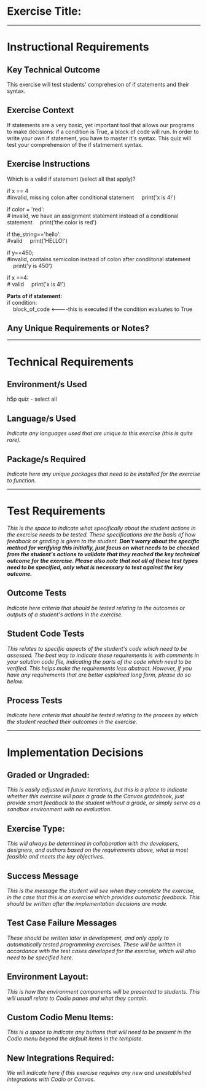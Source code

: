 # Exercise Title:
---
# Instructional Requirements
## Key Technical Outcome
This exercise will test students' comprehesion of if statements and their syntax. 

## Exercise Context
If statements are a very basic, yet important tool that allows our programs to make decisions: if a condition is True, a block of code will run. In order to write your own if statement, you have to master it's syntax. This quiz will test your comprehension of the if statmement syntax.

## Exercise Instructions
Which is a valid if statement (select all that apply)?  
  
if x == 4<br>       #invalid, missing colon after conditional statement
&nbsp;&nbsp;&nbsp;&nbsp;print('x is 4!')<br>

if color = 'red':<br> # invalid, we have an assignment statement instead of a conditional statement
&nbsp;&nbsp;&nbsp;&nbsp;print('the color is red')<br>

if the_string=='hello':<br> #valid 
&nbsp;&nbsp;&nbsp;&nbsp;print('HELLO!')<br>
  
if y==450;<br> #invalid, contains semicolon instead of colon after condiitonal statement
&nbsp;&nbsp;&nbsp;&nbsp;print('y is 450')<br>

if x ==4:<br> # valid 
&nbsp;&nbsp;&nbsp;&nbsp;print('x is 4!')<br>
  

<b>Parts of if statement:</b> <br>
if condition:<br>
   &nbsp;&nbsp;&nbsp;&nbsp;block_of_code <----this is executed if the condition evaluates to True

## Any Unique Requirements or Notes?

---
# Technical Requirements


## Environment/s Used
h5p quiz - select all

## Language/s Used
<em>Indicate any languages used that are unique to this exercise (this is quite rare).</em>

## Package/s Required
<em>Indicate here any unique packages that need to be installed for the exercise to function.</em>

---
# Test Requirements
<em>This is the space to indicate what specifically about the student actions in the exercise needs to be tested. These specifications are the basis of how feedback or grading is given to the student. <strong>Don't worry about the specific method for verifying this initially, just focus on what needs to be checked from the student's actions to validate that they reached the key technical outcome for the exercise. Please also note that not all of these test types need to be specified, only what is necessary to test against the key outcome.</strong></em>

## Outcome Tests
<em>Indicate here criteria that should be tested relating to the outcomes or outputs of a student's actions in the exercise.</em>

## Student Code Tests
<em>This relates to specific aspects of the student's code which need to be assessed. The best way to indicate these requirements is with comments in your solution code file, indicating the parts of the code which need to be verified. This helps make the requirements less abstract. However, if you have any requirements that are better explained long form, please do so below.</em>

## Process Tests
<em>Indicate here criteria that should be tested relating to the process by which the student reached their outcomes in the exercise.</em>

---
#  Implementation Decisions

## Graded or Ungraded:
<em>This is easily adjusted in future iterations, but this is a place to indicate whether this exercise will pass a grade to the Canvas gradebook, just provide smart feedback to the student without a grade, or simply serve as a sandbox environment with no evaluation.</em>

## Exercise Type:
<em>This will always be determined in collaboration with the developers, designers, and authors based on the requirements above, what is most feasible and meets the key objectives.</em>

## Success Message
<em>This is the message the student will see when they complete the exercise, in the case that this is an exercise which provides automatic feedback. This should be written after the implementation decisions are made.</em>

## Test Case Failure Messages
<em>These should be written later in development, and only apply to automatically tested programming exercises. These will be written in accordance with the test cases developed for the exercise, which will also need to be specified here.</em>

## Environment Layout:
<em>This is how the environment components will be presented to students. This will usuall relate to Codio panes and what they contain.</em>

## Custom Codio Menu Items:
<em>This is a space to indicate any buttons that will need to be present in the Codio menu beyond the default items in the template.</em>

## New Integrations Required:
<em>We will indicate here if this exercise requires any new and unestablished integrations with Codio or Canvas.</em>
